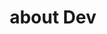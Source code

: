 ---
layout: list
title: about Dev
slug: dev
menu: true
submenu: true
order: 6
description: >
  about Dev
---